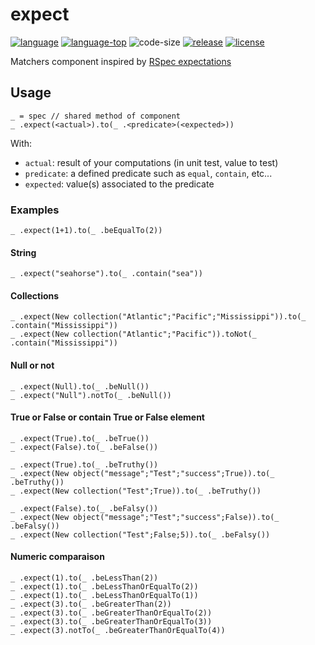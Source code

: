 # expect
[![language][code-shield]][code-url]
[![language-top][code-top]][code-url]
![code-size][code-size]
[![release][release-shield]][release-url]
[![license][license-shield]][license-url]

Matchers component inspired by [RSpec expectations](https://relishapp.com/rspec/rspec-expectations/docs/built-in-matchers)

## Usage

```4d
_ = spec // shared method of component
_ .expect(<actual>).to(_ .<predicate>(<expected>))
```

With:

- `actual`: result of your computations (in unit test, value to test)
- `predicate`: a defined predicate such as `equal`, `contain`, etc...
- `expected`: value(s) associated to the predicate

### Examples

```4d
_ .expect(1+1).to(_ .beEqualTo(2))
```

#### String

```4d
_ .expect("seahorse").to(_ .contain("sea"))
```

#### Collections

```4d
_ .expect(New collection("Atlantic";"Pacific";"Mississippi")).to(_ .contain("Mississippi"))
_ .expect(New collection("Atlantic";"Pacific")).toNot(_ .contain("Mississippi"))
```

#### Null or not

```4d
_ .expect(Null).to(_ .beNull())
_ .expect("Null").notTo(_ .beNull())
```

#### True or False or contain True or False element

```4d
_ .expect(True).to(_ .beTrue())
_ .expect(False).to(_ .beFalse())

_ .expect(True).to(_ .beTruthy())
_ .expect(New object("message";"Test";"success";True)).to(_ .beTruthy())
_ .expect(New collection("Test";True)).to(_ .beTruthy())

_ .expect(False).to(_ .beFalsy())
_ .expect(New object("message";"Test";"success";False)).to(_ .beFalsy())
_ .expect(New collection("Test";False;5)).to(_ .beFalsy())
```

#### Numeric comparaison

```4d
_ .expect(1).to(_ .beLessThan(2))
_ .expect(1).to(_ .beLessThanOrEqualTo(2))
_ .expect(1).to(_ .beLessThanOrEqualTo(1))
_ .expect(3).to(_ .beGreaterThan(2))
_ .expect(3).to(_ .beGreaterThanOrEqualTo(2))
_ .expect(3).to(_ .beGreaterThanOrEqualTo(3))
_ .expect(3).notTo(_ .beGreaterThanOrEqualTo(4))
```

<!-- MARKDOWN LINKS & IMAGES -->
<!-- https://www.markdownguide.org/basic-syntax/#reference-style-links -->
[code-shield]: https://img.shields.io/static/v1?label=language&message=4d&color=blue
[code-top]: https://img.shields.io/github/languages/top/mesopelagique/expect.svg
[code-size]: https://img.shields.io/github/languages/code-size/mesopelagique/expect.svg
[code-url]: https://developer.4d.com/
[release-shield]: https://img.shields.io/github/v/release/mesopelagique/expect
[release-url]: https://github.com/mesopelagique/expect/releases/latest
[license-shield]: https://img.shields.io/github/license/mesopelagique/expect
[license-url]: LICENSE.md
